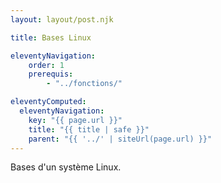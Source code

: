 ```yaml
---
layout: layout/post.njk

title: Bases Linux

eleventyNavigation:
    order: 1
    prerequis:
        - "../fonctions/"

eleventyComputed:
  eleventyNavigation:
    key: "{{ page.url }}"
    title: "{{ title | safe }}"
    parent: "{{ '../' | siteUrl(page.url) }}"
---
```


Bases d'un système Linux.
